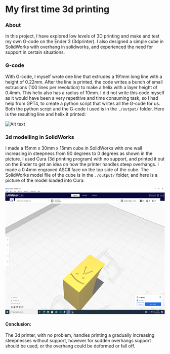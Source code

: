 # My first time 3d printing

### About
In this project, I have explored low levels of 3D printing and make and test my own G-code on the Ender 3 (3dprinter). 
I also designed a simple cube in SolidWorks with overhang in solidworks, and experienced the need for support in certain situations.

### G-code

With G-code, I myself wrote one line that extrudes a 191mm long line with a height of 0.22mm.
After the line is printed, the code writes a bunch of small extrusions (100 lines per revolution) to make a helix with a layer height of 0.4mm. 
This helix also has a radius of 10mm. I did not write this code myself as it would have been a very repetitive and time consuming task, so I had help from GPT4, to create a python script that writes all the G-code for us. Both the python script and the G-code i used is in the `./output/` folder. Here is the resulting line and helix it printed:

<img src="./output/helix_and_line.png" alt="Alt text" width="600" height="400">

### 3d modelling in SolidWorks
I made a 15mm x 30mm x 15mm cube in SolidWorks with one wall increasing in steepness from 90 degrees to 0 degrees as shown in the picture. I used Cura (3d printing program) with no support, and printed it out on the Ender to get an idea on how the printer handles steep overhangs. I made a 0.4mm engraved ASCII face on the top side of the cube. The SolidWorks model file of the cube is in the `./output/` folder, and here is a picture of the model loaded into Cura:

<img src="./output/cube.png" alt="Alt text" width="600" height="400">

#### Conclusion: 
The 3d printer, with no problem, handles printing a gradually increasing steepnesses without support, however for sudden overhangs support should be used, or the overhang could be deformed or fall off.
